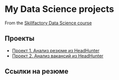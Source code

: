 # My Data Science projects
From the [Skillfactory Data Science course](https://skillfactory.ru/data-scientist-pro)

## Проекты

* [Проект 1. Анализ резюме из HeadHunter](https://github.com/Lev-Tegai/sf_data_science/tree/main/Project-2)
* [Проект 2. Анализ вакансий из HeadHunter](https://github.com/Lev-Tegai/sf_data_science/tree/main/Project-2)

## Ссылки на резюме